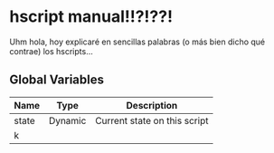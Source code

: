 # hscript manual!!?!??!

Uhm hola, hoy explicaré en sencillas palabras (o más bien dicho qué contrae) los hscripts...

## Global Variables

| Name | Type | Description |  
| ------ | ------ | ------ | 
| state | Dynamic<FlxState> | Current state on this script |
| k
